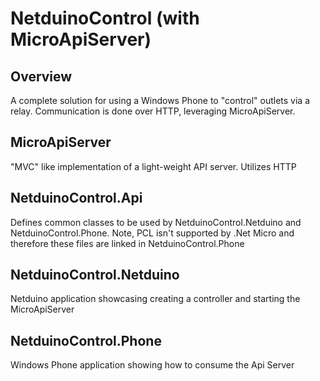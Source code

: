 # NetduinoControl (with MicroApiServer)

## Overview
A complete solution for using a Windows Phone to "control" outlets via a relay.
Communication is done over HTTP, leveraging MicroApiServer.

## MicroApiServer
"MVC" like implementation of a light-weight API server. Utilizes HTTP

## NetduinoControl.Api
Defines common classes to be used by NetduinoControl.Netduino and NetduinoControl.Phone.
Note, PCL isn't supported by .Net Micro and therefore these files are linked in NetduinoControl.Phone

## NetduinoControl.Netduino
Netduino application showcasing creating a controller and starting the MicroApiServer

## NetduinoControl.Phone
Windows Phone application showing how to consume the Api Server